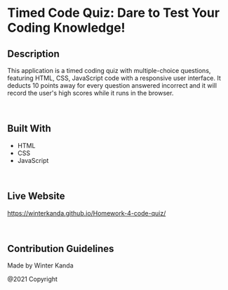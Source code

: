
# Timed Code Quiz: Dare to Test Your Coding Knowledge! 

## Description
This application is a timed coding quiz with multiple-choice questions, featuring HTML, CSS, JavaScript code with a responsive user interface. It deducts 10 points away for every question answered incorrect and it will record the user's high scores while it runs in the browser. 

&nbsp;

## Built With
* HTML 
* CSS
* JavaScript

&nbsp;


## Live Website
https://winterkanda.github.io/Homework-4-code-quiz/



&nbsp;


## Contribution Guidelines

Made by Winter Kanda 

@2021 Copyright